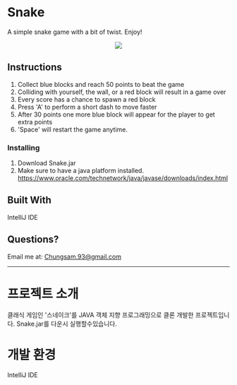 # Snake

A simple snake game with a bit of twist. Enjoy!

<p align="center">
  <img src = "https://i.ibb.co/tLZZwX0/snakeypng.png">
       </p>

## Instructions

1. Collect blue blocks and reach 50 points to beat the game
2. Colliding with yourself, the wall, or a red block will result in a game over
3. Every score has a chance to spawn a red block
4. Press 'A' to perform a short dash to move faster
5. After 30 points one more blue block will appear for the player to get extra points
6. 'Space' will restart the game anytime.

### Installing

1. Download Snake.jar
2. Make sure to have a java platform installed. https://www.oracle.com/technetwork/java/javase/downloads/index.html

## Built With

IntelliJ IDE

## Questions?

Email me at: Chungsam.93@gmail.com

----------------------------------------------------------------------------------------------------------------------------------

# 프로젝트 소개

클래식 게임인 '스네이크'를 JAVA 객체 지향 프로그래밍으로 클론 개발한 프로젝트입니다. Snake.jar를 다운시 실행할수있습니다.

# 개발 환경

IntelliJ IDE

